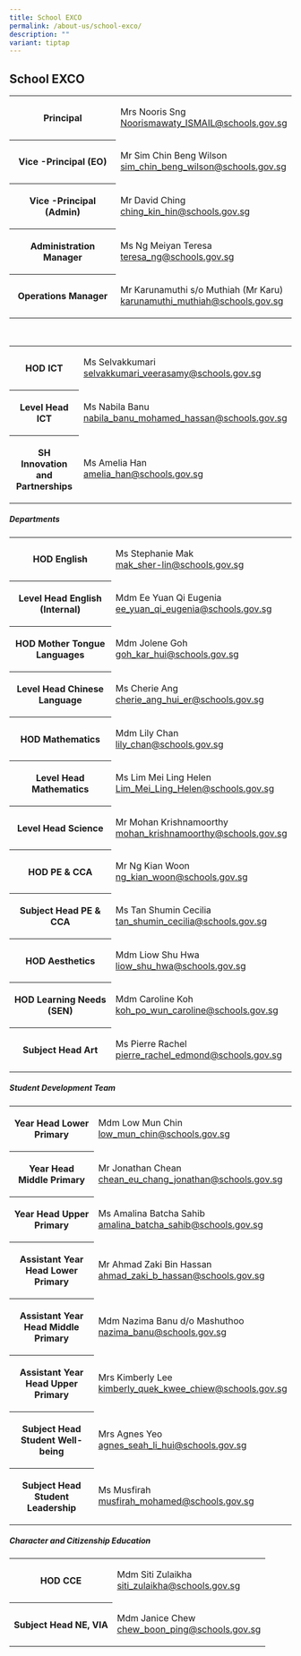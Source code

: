 ```yaml
---
title: School EXCO
permalink: /about-us/school-exco/
description: ""
variant: tiptap
---
```

<h2><strong>School EXCO</strong></h2>
<p></p>
<table style="minWidth: 50px">
<colgroup>
<col>
<col>
</colgroup>
<tbody>
<tr>
<th rowspan="1" colspan="1">
<p>Principal
<br>
</p>
</th>
<td rowspan="1" colspan="1">
<p>Mrs Nooris Sng
<br><a href="mailto:Noorismawaty_ISMAIL@schools.gov.sg" rel="noopener noreferrer nofollow" target="_blank">Noorismawaty_ISMAIL@schools.gov.sg</a> 
<br>
</p>
</td>
</tr>
<tr>
<th rowspan="1" colspan="1">
<p>Vice -Principal (EO)</p>
</th>
<td rowspan="1" colspan="1">
<p>Mr Sim Chin Beng Wilson
<br><a href="mailto:sim_chin_beng_wilson@schools.gov.sg" rel="noopener noreferrer nofollow" target="_blank">sim_chin_beng_wilson@schools.gov.sg</a>
</p>
</td>
</tr>
<tr>
<th rowspan="1" colspan="1">
<p>Vice -Principal (Admin)
<br>
</p>
</th>
<td rowspan="1" colspan="1">
<p>Mr David Ching
<br><a href="ching_kin_hin@schools.gov.sg" rel="noopener nofollow" target="_blank">ching_kin_hin@schools.gov.sg</a>
</p>
</td>
</tr>
<tr>
<th rowspan="1" colspan="1">
<p>Administration Manager</p>
</th>
<td rowspan="1" colspan="1">
<p>Ms Ng Meiyan Teresa
<br><a href="teresa_ng@schools.gov.sg" rel="noopener noreferrer nofollow" target="_blank">teresa_ng@schools.gov.sg</a>
<br>
</p>
</td>
</tr>
<tr>
<th rowspan="1" colspan="1">
<p>Operations Manager</p>
</th>
<td rowspan="1" colspan="1">
<p>Mr Karunamuthi s/o Muthiah (Mr Karu)
<br><a href="mailto:karunamuthi_muthiah@schools.gov.sg" rel="noopener noreferrer nofollow" target="_blank">karunamuthi_muthiah@schools.gov.sg</a>
</p>
</td>
</tr>
</tbody>
</table>
<p>
<br>
</p>
<table style="minWidth: 50px">
<colgroup>
<col>
<col>
</colgroup>
<tbody>
<tr>
<th rowspan="1" colspan="1">
<p>HOD ICT</p>
</th>
<td rowspan="1" colspan="1">
<p>Ms Selvakkumari
<br><a href="mailto:selvakkumari_veerasamy@schools.gov.sg" rel="noopener noreferrer nofollow" target="_blank">selvakkumari_veerasamy@schools.gov.sg</a>
</p>
</td>
</tr>
<tr>
<th rowspan="1" colspan="1">
<p>Level Head ICT</p>
</th>
<td rowspan="1" colspan="1">
<p>Ms Nabila Banu
<br><a href="mailto:nabila_banu_mohamed_hassan@schools.gov.sg" rel="noopener noreferrer nofollow" target="_blank">nabila_banu_mohamed_hassan@schools.gov.sg</a>
</p>
</td>
</tr>
<tr>
<th rowspan="1" colspan="1">
<p>SH Innovation and Partnerships</p>
</th>
<td rowspan="1" colspan="1">
<p>Ms Amelia Han
<br><a href="amelia_han@schools.gov.sg" rel="noopener nofollow" target="_blank">amelia_han@schools.gov.sg</a>
</p>
</td>
</tr>
</tbody>
</table>
<h5>Departments</h5>
<p></p>
<table style="minWidth: 50px">
<colgroup>
<col>
<col>
</colgroup>
<tbody>
<tr>
<th rowspan="1" colspan="1">
<p>HOD English</p>
</th>
<td rowspan="1" colspan="1">
<p>Ms Stephanie Mak
<br><a href="mailto:mak_sher-lin@schools.gov.sg" rel="noopener noreferrer nofollow" target="_blank">mak_sher-lin@schools.gov.sg</a> 
<br>
</p>
</td>
</tr>
<tr>
<th rowspan="1" colspan="1">
<p>Level Head English (Internal)</p>
</th>
<td rowspan="1" colspan="1">
<p>Mdm Ee Yuan Qi Eugenia
<br><a href="mailto:ee_yuan_qi_eugenia@schools.gov.sg" rel="noopener noreferrer nofollow" target="_blank">ee_yuan_qi_eugenia@schools.gov.sg</a>
</p>
</td>
</tr>
<tr>
<th rowspan="1" colspan="1">
<p>HOD Mother Tongue Languages</p>
</th>
<td rowspan="1" colspan="1">
<p>Mdm Jolene Goh
<br><a href="mailto:goh_kar_hui@schools.gov.sg" rel="noopener noreferrer nofollow" target="_blank">goh_kar_hui@schools.gov.sg</a> 
<br>
</p>
</td>
</tr>
<tr>
<th rowspan="1" colspan="1">
<p>Level Head Chinese Language</p>
</th>
<td rowspan="1" colspan="1">
<p>Ms Cherie Ang
<br><a href="cherie_ang_hui_er@schools.gov.sg" rel="noopener nofollow" target="_blank">cherie_ang_hui_er@schools.gov.sg</a>
</p>
</td>
</tr>
<tr>
<th rowspan="1" colspan="1">
<p>HOD Mathematics</p>
</th>
<td rowspan="1" colspan="1">
<p>Mdm Lily Chan
<br><a href="mailto:lily_chan@schools.gov.sg" rel="noopener noreferrer nofollow" target="_blank">lily_chan@schools.gov.sg</a>
</p>
</td>
</tr>
<tr>
<th rowspan="1" colspan="1">
<p>Level Head Mathematics</p>
</th>
<td rowspan="1" colspan="1">
<p>Ms Lim Mei Ling Helen
<br><a href="mailto:Lim_Mei_Ling_Helen@schools.gov.sg" rel="noopener noreferrer nofollow" target="_blank">Lim_Mei_Ling_Helen@schools.gov.sg</a>
</p>
</td>
</tr>
<tr>
<th rowspan="1" colspan="1">
<p>Level Head Science</p>
</th>
<td rowspan="1" colspan="1">
<p>Mr Mohan Krishnamoorthy
<br><a href="mailto:mohan_krishnamoorthy@schools.gov.sg" rel="noopener noreferrer nofollow" target="_blank">mohan_krishnamoorthy@schools.gov.sg</a>
</p>
</td>
</tr>
<tr>
<th rowspan="1" colspan="1">
<p>HOD PE &amp; CCA</p>
</th>
<td rowspan="1" colspan="1">
<p>Mr Ng Kian Woon
<br><a href="mailto:ng_kian_woon@schools.gov.sg" rel="noopener noreferrer nofollow" target="_blank">ng_kian_woon@schools.gov.sg</a>
</p>
</td>
</tr>
<tr>
<th rowspan="1" colspan="1">
<p>Subject Head PE &amp; CCA</p>
</th>
<td rowspan="1" colspan="1">
<p>Ms Tan Shumin Cecilia
<br><a href="mailto:tan_shumin_cecilia@schools.gov.sg" rel="noopener noreferrer" target="_blank">tan_shumin_cecilia@schools.gov.sg</a>
</p>
</td>
</tr>
<tr>
<th rowspan="1" colspan="1">
<p>HOD Aesthetics</p>
</th>
<td rowspan="1" colspan="1">
<p>Mdm Liow Shu Hwa
<br><a href="mailto:liow_shu_hwa@schools.gov.sg" rel="noopener noreferrer nofollow" target="_blank">liow_shu_hwa@schools.gov.sg</a>
</p>
</td>
</tr>
<tr>
<th rowspan="1" colspan="1">
<p>HOD Learning Needs (SEN)</p>
</th>
<td rowspan="1" colspan="1">
<p>Mdm Caroline Koh
<br><a href="mailto:koh_po_wun_caroline@schools.gov.sg" rel="noopener noreferrer nofollow" target="_blank">koh_po_wun_caroline@schools.gov.sg</a>
</p>
</td>
</tr>
<tr>
<th rowspan="1" colspan="1">
<p>Subject Head Art</p>
</th>
<td rowspan="1" colspan="1">
<p>Ms Pierre Rachel
<br><a href="mailto:pierre_rachel_edmond@schools.gov.sg" rel="noopener noreferrer nofollow" target="_blank">pierre_rachel_edmond@schools.gov.sg</a>
</p>
</td>
</tr>
</tbody>
</table>
<h5>Student Development Team<br></h5>
<table style="minWidth: 50px">
<colgroup>
<col>
<col>
</colgroup>
<tbody>
<tr>
<th rowspan="1" colspan="1">
<p>Year Head Lower Primary</p>
</th>
<td rowspan="1" colspan="1">
<p>Mdm Low Mun Chin
<br><a href="mailto:low_mun_chin@schools.gov.sg" rel="noopener noreferrer nofollow" target="_blank">low_mun_chin@schools.gov.sg</a> 
<br>
</p>
</td>
</tr>
<tr>
<th rowspan="1" colspan="1">
<p>Year Head Middle Primary</p>
</th>
<td rowspan="1" colspan="1">
<p>Mr Jonathan Chean
<br><a href="mailto:chean_eu_chang_jonathan@schools.gov.sg" rel="noopener noreferrer nofollow" target="_blank">chean_eu_chang_jonathan@schools.gov.sg</a>
</p>
</td>
</tr>
<tr>
<th rowspan="1" colspan="1">
<p>Year Head Upper Primary</p>
</th>
<td rowspan="1" colspan="1">
<p>Ms Amalina Batcha Sahib
<br><a href="amalina_batcha_sahib@schools.gov.sg" rel="noopener noreferrer nofollow" target="_blank">amalina_batcha_sahib@schools.gov.sg</a>
</p>
</td>
</tr>
<tr>
<th rowspan="1" colspan="1">
<p>Assistant Year Head Lower Primary</p>
</th>
<td rowspan="1" colspan="1">
<p>Mr Ahmad Zaki Bin Hassan
<br><a href="mailto:ahmad_zaki_b_hassan@schools.gov.sg" rel="noopener noreferrer nofollow" target="_blank">ahmad_zaki_b_hassan@schools.gov.sg</a>
</p>
</td>
</tr>
<tr>
<th rowspan="1" colspan="1">
<p>Assistant Year Head Middle Primary</p>
</th>
<td rowspan="1" colspan="1">
<p>Mdm Nazima Banu d/o Mashuthoo
<br><a href="mailto:nazima_banu@schools.gov.sg" rel="noopener noreferrer nofollow" target="_blank">nazima_banu@schools.gov.sg</a>
</p>
</td>
</tr>
<tr>
<th rowspan="1" colspan="1">
<p>Assistant Year Head Upper Primary</p>
</th>
<td rowspan="1" colspan="1">
<p>Mrs Kimberly Lee
<br><a href="mailto:kimberly_quek_kwee_chiew@schools.gov.sg" rel="noopener noreferrer nofollow" target="_blank">kimberly_quek_kwee_chiew@schools.gov.sg</a>
</p>
</td>
</tr>
<tr>
<th rowspan="1" colspan="1">
<p>Subject Head Student Well-being</p>
</th>
<td rowspan="1" colspan="1">
<p>Mrs Agnes Yeo
<br><a href="mailto:agnes_seah_li_hui@schools.gov.sg" rel="noopener noreferrer nofollow" target="_blank">agnes_seah_li_hui@schools.gov.sg</a>
</p>
</td>
</tr>
<tr>
<th rowspan="1" colspan="1">
<p>Subject Head Student Leadership</p>
</th>
<td rowspan="1" colspan="1">
<p>Ms Musfirah
<br><a href="mailto:musfirah_mohamed@schools.gov.sg" rel="noopener noreferrer nofollow" target="_blank">musfirah_mohamed@schools.gov.sg</a>
</p>
</td>
</tr>
</tbody>
</table>
<h5>Character and Citizenship Education</h5>
<p></p>
<table style="minWidth: 50px">
<colgroup>
<col>
<col>
</colgroup>
<tbody>
<tr>
<th rowspan="1" colspan="1">
<p>HOD CCE</p>
</th>
<td rowspan="1" colspan="1">
<p>Mdm Siti Zulaikha
<br><a href="mailto:siti_zulaikha@schools.gov.sg" rel="noopener noreferrer nofollow" target="_blank">siti_zulaikha@schools.gov.sg</a> 
<br>
</p>
</td>
</tr>
<tr>
<th rowspan="1" colspan="1">
<p>Subject Head NE, VIA</p>
</th>
<td rowspan="1" colspan="1">
<p>Mdm Janice Chew
<br><a href="mailto:chew_boon_ping@schools.gov.sg" rel="noopener noreferrer nofollow" target="_blank">chew_boon_ping@schools.gov.sg</a> 
<br>
</p>
</td>
</tr>
</tbody>
</table>
<p></p>